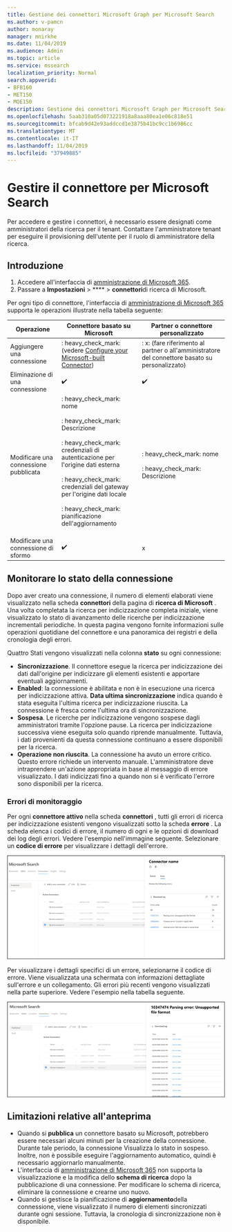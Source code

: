 ```yaml
---
title: Gestione dei connettori Microsoft Graph per Microsoft Search
ms.author: v-pamcn
author: monaray
manager: mnirkhe
ms.date: 11/04/2019
ms.audience: Admin
ms.topic: article
ms.service: mssearch
localization_priority: Normal
search.appverid:
- BFB160
- MET150
- MOE150
description: Gestione dei connettori Microsoft Graph per Microsoft Search.
ms.openlocfilehash: 5aab310a05d073221918a8aaa80ea1e06c818e51
ms.sourcegitcommit: bfcab9d42e93addccd1e3875b41bc9cc1b6986cc
ms.translationtype: MT
ms.contentlocale: it-IT
ms.lasthandoff: 11/04/2019
ms.locfileid: "37949885"
---
```

# <a name="manage-your-connector-for-microsoft-search"></a>Gestire il connettore per Microsoft Search

Per accedere e gestire i connettori, è necessario essere designati come amministratori della ricerca per il tenant. Contattare l'amministratore tenant per eseguire il provisioning dell'utente per il ruolo di amministratore della ricerca.

## <a name="get-started"></a>Introduzione

1. Accedere all'interfaccia di [amministrazione di Microsoft 365](https://admin.microsoft.com).
2. Passare a **Impostazioni** > **** > **connettori**di ricerca di Microsoft.

Per ogni tipo di connettore, l'interfaccia di [amministrazione di Microsoft 365](https://admin.microsoft.com) supporta le operazioni illustrate nella tabella seguente:

**Operazione** | **Connettore basato su Microsoft** | **Partner o connettore personalizzato**
--- | --- | ---
Aggiungere una connessione | : heavy_check_mark: (vedere [Configure your Microsoft-built Connector](configure-connector.md)) | : x: (fare riferimento al partner o all'amministratore del connettore basato su personalizzato)
Eliminazione di una connessione | :heavy_check_mark: | :heavy_check_mark:
Modificare una connessione pubblicata | : heavy_check_mark: nome<br></br> : heavy_check_mark: Descrizione<br></br> : heavy_check_mark: credenziali di autenticazione per l'origine dati esterna<br></br> : heavy_check_mark: credenziali del gateway per l'origine dati locale<br></br> : heavy_check_mark: pianificazione dell'aggiornamento<br></br> | : heavy_check_mark: nome<br></br> : heavy_check_mark: Descrizione
Modificare una connessione di sformo | :heavy_check_mark: | x

## <a name="monitor-your-connection-status"></a>Monitorare lo stato della connessione
Dopo aver creato una connessione, il numero di elementi elaborati viene visualizzato nella scheda **connettori** della pagina di **ricerca di Microsoft** . Una volta completata la ricerca per indicizzazione completa iniziale, viene visualizzato lo stato di avanzamento delle ricerche per indicizzazione incrementali periodiche. In questa pagina vengono fornite informazioni sulle operazioni quotidiane del connettore e una panoramica dei registri e della cronologia degli errori.

Quattro Stati vengono visualizzati nella colonna **stato** su ogni connessione:
* **Sincronizzazione**. Il connettore esegue la ricerca per indicizzazione dei dati dall'origine per indicizzare gli elementi esistenti e apportare eventuali aggiornamenti.
* **Enabled**: la connessione è abilitata e non è in esecuzione una ricerca per indicizzazione attiva. **Data ultima sincronizzazione** indica quando è stata eseguita l'ultima ricerca per indicizzazione riuscita. La connessione è fresca come l'ultima ora di sincronizzazione.
* **Sospesa**. Le ricerche per indicizzazione vengono sospese dagli amministratori tramite l'opzione pause. La ricerca per indicizzazione successiva viene eseguita solo quando riprende manualmente. Tuttavia, i dati provenienti da questa connessione continuano a essere disponibili per la ricerca.
* **Operazione non riuscita**. La connessione ha avuto un errore critico. Questo errore richiede un intervento manuale. L'amministratore deve intraprendere un'azione appropriata in base al messaggio di errore visualizzato. I dati indicizzati fino a quando non si è verificato l'errore sono disponibili per la ricerca.

### <a name="monitor-errors"></a>Errori di monitoraggio
Per ogni **connettore attivo** nella scheda **connettori** , tutti gli errori di ricerca per indicizzazione esistenti vengono visualizzati sotto la scheda **errore** . La scheda elenca i codici di errore, il numero di ogni e le opzioni di download dei log degli errori. Vedere l'esempio nell'immagine seguente. Selezionare un **codice di errore** per visualizzare i dettagli dell'errore.

![Elenco connettori con un connettore selezionato e il riquadro dei dettagli che mostra 3 errori per questo connettore.](media/errormonitoring1.png)

Per visualizzare i dettagli specifici di un errore, selezionarne il codice di errore. Viene visualizzata una schermata con informazioni dettagliate sull'errore e un collegamento. Gli errori più recenti vengono visualizzati nella parte superiore. Vedere l'esempio nella tabella seguente.

![Elenco di connettori con un connettore selezionato e il riquadro dei dettagli che mostra l'elenco di errori per il connettore. ](media/errormonitoring2.png)

## <a name="preview-limitations"></a>Limitazioni relative all'anteprima
* Quando si **pubblica** un connettore basato su Microsoft, potrebbero essere necessari alcuni minuti per la creazione della connessione. Durante tale periodo, la connessione Visualizza lo stato in sospeso. Inoltre, non è possibile eseguire l'aggiornamento automatico, quindi è necessario aggiornarlo manualmente.
* L'interfaccia di [amministrazione di Microsoft 365](https://admin.microsoft.com) non supporta la visualizzazione e la modifica dello **schema di ricerca** dopo la pubblicazione di una connessione. Per modificare lo schema di ricerca, eliminare la connessione e crearne uno nuovo.
* Quando si gestisce la pianificazione di **aggiornamento**della connessione, viene visualizzato il numero di elementi sincronizzati durante ogni sessione. Tuttavia, la cronologia di sincronizzazione non è disponibile.
